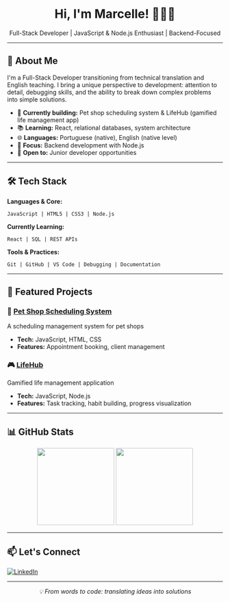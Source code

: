 <div align="center">
  <h1>Hi, I'm Marcelle! 👨🏻‍💻</h1>
  <p>Full-Stack Developer | JavaScript & Node.js Enthusiast | Backend-Focused</p>
</div>

---

## 🌟 About Me

I'm a Full-Stack Developer transitioning from technical translation and English teaching. I bring a unique perspective to development: attention to detail, debugging skills, and the ability to break down complex problems into simple solutions.

- 🔨 **Currently building:** Pet shop scheduling system & LifeHub (gamified life management app)
- 📚 **Learning:** React, relational databases, system architecture
- 🌐 **Languages:** Portuguese (native), English (native level)
- 🎯 **Focus:** Backend development with Node.js
- 💼 **Open to:** Junior developer opportunities

---

## 🛠️ Tech Stack

**Languages & Core:**
```
JavaScript | HTML5 | CSS3 | Node.js
```

**Currently Learning:**
```
React | SQL | REST APIs
```

**Tools & Practices:**
```
Git | GitHub | VS Code | Debugging | Documentation
```

---

## 🚀 Featured Projects

### 🐾 [Pet Shop Scheduling System](#)
A scheduling management system for pet shops
- **Tech:** JavaScript, HTML, CSS
- **Features:** Appointment booking, client management

### 🎮 [LifeHub](#)
Gamified life management application
- **Tech:** JavaScript, Node.js
- **Features:** Task tracking, habit building, progress visualization

---

## 📊 GitHub Stats

<div align="center">
  <img height="180em" src="https://github-readme-stats.vercel.app/api?username=devchinninto&show_icons=true&theme=dracula&include_all_commits=true&count_private=true"/>
  <img height="180em" src="https://github-readme-stats.vercel.app/api/top-langs/?username=devchinninto&layout=compact&langs_count=7&theme=dracula"/>
</div>

---

## 📫 Let's Connect

[![LinkedIn](https://img.shields.io/badge/-LinkedIn-0077B5?style=for-the-badge&logo=linkedin&logoColor=white)](https://linkedin.com/in/marcellealves-dev)

---

<div align="center">
  <i>💡 From words to code: translating ideas into solutions</i>
</div>
